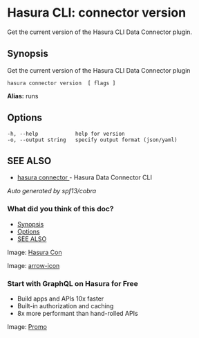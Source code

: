 # Hasura CLI: connector version

Get the current version of the Hasura CLI Data Connector plugin.

## Synopsis​

Get the current version of the Hasura CLI Data Connector plugin

`hasura connector version  [ flags ]`

 **Alias:** runs

## Options​

```
-h, --help            help for version
-o, --output string   specify output format (json/yaml)
```

## SEE ALSO​

- [ hasura connector ](https://hasura.io/docs/latest/hasura-cli/connector-plugin/commands/connector/)- Hasura Data Connector CLI


 *Auto generated by spf13/cobra* 

### What did you think of this doc?

- [ Synopsis ](https://hasura.io/docs/latest/hasura-cli/connector-plugin/commands/connector_version/#synopsis)
- [ Options ](https://hasura.io/docs/latest/hasura-cli/connector-plugin/commands/connector_version/#options)
- [ SEE ALSO ](https://hasura.io/docs/latest/hasura-cli/connector-plugin/commands/connector_version/#see-also)


Image: [ Hasura Con ](https://res.cloudinary.com/dh8fp23nd/image/upload/v1686154570/hasura-con-2023/has-con-light-date_r2a2ud.png)

Image: [ arrow-icon ](https://res.cloudinary.com/dh8fp23nd/image/upload/v1683723549/main-web/chevron-right_ldbi7d.png)

### Start with GraphQL on Hasura for Free

- Build apps and APIs 10x faster
- Built-in authorization and caching
- 8x more performant than hand-rolled APIs


Image: [ Promo ](https://hasura.io/docs/assets/images/hasura-free-ff60e409244e0ea12b5a3045d1a9096b.png)